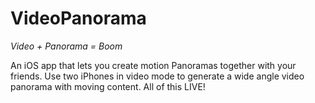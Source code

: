 VideoPanorama
=============

*Video + Panorama = Boom*

An iOS app that lets you create motion Panoramas together with your friends. Use two iPhones in video mode to generate a wide angle video panorama with moving content. All of this LIVE!

